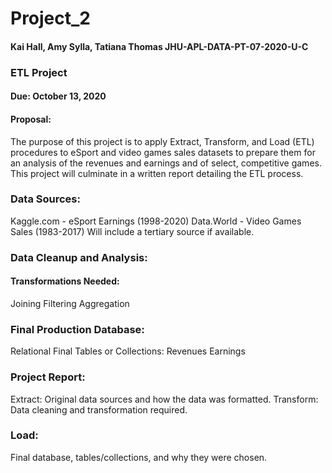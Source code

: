 # Project_2


####  Kai Hall, Amy Sylla, Tatiana Thomas		               JHU-APL-DATA-PT-07-2020-U-C




### ETL Project
#### Due: October 13, 2020
#### Proposal:
The purpose of this project is to apply Extract, Transform, and Load (ETL) procedures to eSport and video games sales datasets to prepare them for an analysis of the revenues and earnings and of select, competitive games. This project will culminate in a written report detailing the ETL process. 


### Data Sources:
Kaggle.com - eSport Earnings (1998-2020) 
Data.World - Video Games Sales (1983-2017)
Will include a tertiary source if available. 



### Data Cleanup and Analysis:
#### Transformations Needed:
Joining
Filtering
Aggregation

### Final Production Database:
Relational
Final Tables or Collections:
Revenues
Earnings

### Project Report:
Extract:
Original data sources and how the data was formatted. 
Transform:
Data cleaning and transformation required.

### Load:
Final database, tables/collections, and why they were chosen. 
